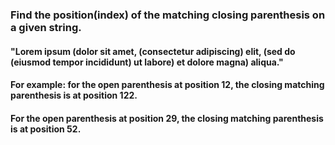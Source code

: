 ### Find the position(index) of the matching closing parenthesis on a given string.

#### "Lorem ipsum (dolor sit amet, (consectetur adipiscing) elit, (sed do (eiusmod tempor incididunt) ut labore) et dolore magna) aliqua."

#### For example: for the open parenthesis at position 12, the closing matching parenthesis is at position 122.

#### For the open parenthesis at position 29, the closing matching parenthesis is at position 52.
